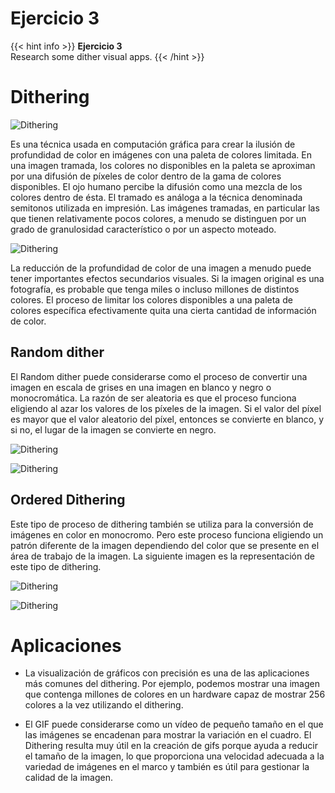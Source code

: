 # Ejercicio 3

{{< hint info >}}
**Ejercicio 3**  
Research some dither visual apps.
{{< /hint >}}
# Dithering

![Dithering](https://149695847.v2.pressablecdn.com/wp-content/uploads/2021/12/image-66.png "Reducción de la profundidad de color de una imagen.")

Es una técnica usada en computación gráfica para crear la ilusión de profundidad de color en imágenes con una paleta de colores limitada. En una imagen tramada, los colores no disponibles en la paleta se aproximan por una difusión de píxeles de color dentro de la gama de colores disponibles. El ojo humano percibe la difusión como una mezcla de los colores dentro de ésta. El tramado es análoga a la técnica denominada semitonos utilizada en impresión. Las imágenes tramadas, en particular las que tienen relativamente pocos colores, a menudo se distinguen por un grado de granulosidad característico o por un aspecto moteado.

![Dithering](https://proyectoidis.org/wp-content/uploads/2015/07/dithering.gif "Reducción de la profundidad de los colores.")

La reducción de la profundidad de color de una imagen a menudo puede tener importantes efectos secundarios visuales. Si la imagen original es una fotografía, es probable que tenga miles o incluso millones de distintos colores. El proceso de limitar los colores disponibles a una paleta de colores específica efectivamente quita una cierta cantidad de información de color.

## Random dither

El Random dither puede considerarse como el proceso de convertir una imagen en escala de grises en una imagen en blanco y negro o monocromática. La razón de ser aleatoria es que el proceso funciona eligiendo al azar los valores de los píxeles de la imagen. Si el valor del píxel es mayor que el valor aleatorio del píxel, entonces se convierte en blanco, y si no, el lugar de la imagen se convierte en negro.

![Dithering](https://149695847.v2.pressablecdn.com/wp-content/uploads/2021/12/image-68.png "Imagen original")

![Dithering](https://149695847.v2.pressablecdn.com/wp-content/uploads/2021/12/image-69.png "Random dithering")

## Ordered Dithering

Este tipo de proceso de dithering también se utiliza para la conversión de imágenes en color en monocromo. Pero este proceso funciona eligiendo un patrón diferente de la imagen dependiendo del color que se presente en el área de trabajo de la imagen. La siguiente imagen es la representación de este tipo de dithering.

![Dithering](https://149695847.v2.pressablecdn.com/wp-content/uploads/2021/12/image-72.png "Imagen original")

![Dithering](https://149695847.v2.pressablecdn.com/wp-content/uploads/2021/12/image-73.png "Ordered  Dithering")

# Aplicaciones

* La visualización de gráficos con precisión es una de las aplicaciones más comunes del dithering. Por ejemplo, podemos mostrar una imagen que contenga millones de colores en un hardware capaz de mostrar 256 colores a la vez utilizando el dithering.

* El GIF puede considerarse como un vídeo de pequeño tamaño en el que las imágenes se encadenan para mostrar la variación en el cuadro. El Dithering resulta muy útil en la creación de gifs porque ayuda a reducir el tamaño de la imagen, lo que proporciona una velocidad adecuada a la variedad de imágenes en el marco y también es útil para gestionar la calidad de la imagen.